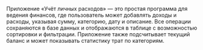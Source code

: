 Приложение «Учёт личных расходов» — это простая программа для ведения финансов, где пользователь может добавлять доходы и расходы, указывая сумму, категорию, дату и описание. Все операции сохраняются в базе данных и отображаются в таблице с возможностью сортировки и фильтрации. Приложение также подсчитывает текущий баланс и может показывать статистику трат по категориям.
